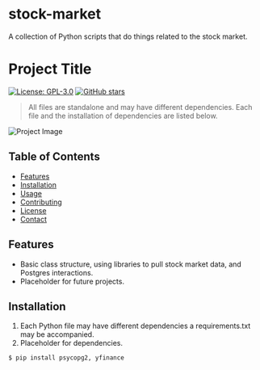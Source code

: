 # stock-market
A collection of Python scripts that do things related to the stock market.
# Project Title

[![License: GPL-3.0](https://img.shields.io/badge/License-GPL%20v3-blue.svg)](LICENSE)
[![GitHub stars](https://img.shields.io/github/stars/42u/repo.svg)](https://github.com/42u/repo/stock-market)

> All files are standalone and may have different dependencies. Each file and the installation of dependencies are listed below.

![Project Image](/path/to/your/image.png)

## Table of Contents

- [Features](#features)
- [Installation](#installation)
- [Usage](#usage)
- [Contributing](#contributing)
- [License](#license)
- [Contact](#contact)

## Features

- Basic class structure, using libraries to pull stock market data, and Postgres interactions.
- Placeholder for future projects.

## Installation

1. Each Python file may have different dependencies a requirements.txt may be accompanied.
2. Placeholder for dependencies.

```shell
$ pip install psycopg2, yfinance
